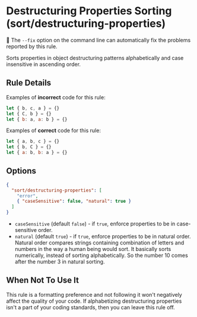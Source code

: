 # Destructuring Properties Sorting (sort/destructuring-properties)

🔧 The `--fix` option on the command line can automatically fix the problems
reported by this rule.

Sorts properties in object destructuring patterns alphabetically and case
insensitive in ascending order.

## Rule Details

Examples of **incorrect** code for this rule:

```javascript
let { b, c, a } = {}
let { C, b } = {}
let { b: a, a: b } = {}
```

Examples of **correct** code for this rule:

```javascript
let { a, b, c } = {}
let { b, C } = {}
let { a: b, b: a } = {}
```

## Options

```json
{
  "sort/destructuring-properties": [
    "error",
    { "caseSensitive": false, "natural": true }
  ]
}
```

- `caseSensitive` (default `false`) - if `true`, enforce properties to be in
  case-sensitive order.
- `natural` (default `true`) - if `true`, enforce properties to be in natural
  order. Natural order compares strings containing combination of letters and
  numbers in the way a human being would sort. It basically sorts numerically,
  instead of sorting alphabetically. So the number 10 comes after the number 3
  in natural sorting.

## When Not To Use It

This rule is a formatting preference and not following it won't negatively
affect the quality of your code. If alphabetizing destructuring properties isn't
a part of your coding standards, then you can leave this rule off.
